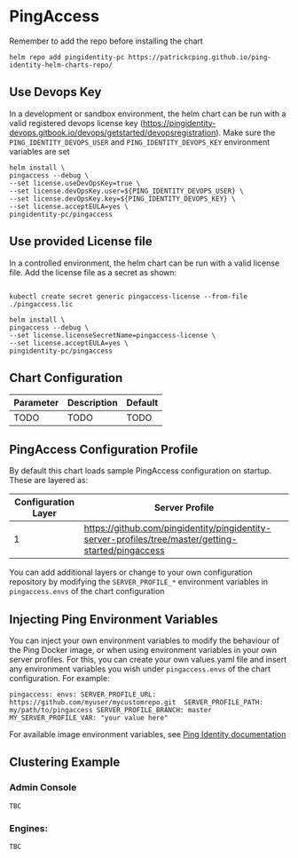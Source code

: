 # PingAccess

Remember to add the repo before installing the chart
```shell
helm repo add pingidentity-pc https://patrickcping.github.io/ping-identity-helm-charts-repo/
```

## Use Devops Key
In a development or sandbox environment, the helm chart can be run with a valid registered devops license key (https://pingidentity-devops.gitbook.io/devops/getstarted/devopsregistration).  Make sure the `PING_IDENTITY_DEVOPS_USER` and `PING_IDENTITY_DEVOPS_KEY` environment variables are set

```shell
helm install \
pingaccess --debug \
--set license.useDevOpsKey=true \
--set license.devOpsKey.user=${PING_IDENTITY_DEVOPS_USER} \
--set license.devOpsKey.key=${PING_IDENTITY_DEVOPS_KEY} \
--set license.acceptEULA=yes \
pingidentity-pc/pingaccess
```

## Use provided License file
In a controlled environment, the helm chart can be run with a valid license file.  Add the license file as a secret as shown:
```shell

kubectl create secret generic pingaccess-license --from-file ./pingaccess.lic

helm install \
pingaccess --debug \
--set license.licenseSecretName=pingaccess-license \
--set license.acceptEULA=yes \
pingidentity-pc/pingaccess
```

## Chart Configuration

| Parameter | Description | Default |
|--|--|--|
| TODO | TODO | TODO |

## PingAccess Configuration Profile

By default this chart loads sample PingAccess configuration on startup.  These are layered as:

| Configuration Layer | Server Profile |
|--|--|
| 1 | https://github.com/pingidentity/pingidentity-server-profiles/tree/master/getting-started/pingaccess |

You can add additional layers or change to your own configuration repository by modifying the `SERVER_PROFILE_*` environment variables in `pingaccess.envs` of the chart configuration

## Injecting Ping Environment Variables

You can inject your own environment variables to modify the behaviour of the Ping Docker image, or when using environment variables in your own server profiles.  For this, you can create your own values.yaml file and insert any environment variables you wish under `pingaccess.envs` of the chart configuration.  For example:

`
pingaccess:
  envs:
    SERVER_PROFILE_URL: https://github.com/myuser/mycustomrepo.git 
    SERVER_PROFILE_PATH: my/path/to/pingaccess
    SERVER_PROFILE_BRANCH: master
    MY_SERVER_PROFILE_VAR: "your value here"
`

For available image environment variables, see [Ping Identity documentation](https://pingidentity-devops.gitbook.io/devops/dockerimagesref/pingaccess#environment-variables)

## Clustering Example

### Admin Console
```shell
TBC
```

### Engines:
```shell
TBC
```
